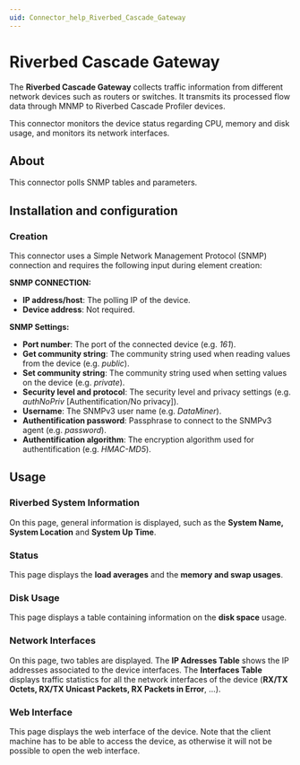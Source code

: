 ```yaml
---
uid: Connector_help_Riverbed_Cascade_Gateway
---
```


# Riverbed Cascade Gateway

The **Riverbed Cascade Gateway** collects traffic information from different network devices such as routers or switches. It transmits its processed flow data through MNMP to Riverbed Cascade Profiler devices.

This connector monitors the device status regarding CPU, memory and disk usage, and monitors its network interfaces.

## About

This connector polls SNMP tables and parameters.

## Installation and configuration

### Creation

This connector uses a Simple Network Management Protocol (SNMP) connection and requires the following input during element creation:

**SNMP CONNECTION:**

- **IP address/host**: The polling IP of the device.
- **Device address**: Not required.

**SNMP Settings:**

- **Port number**: The port of the connected device (e.g. *161*).
- **Get community string**: The community string used when reading values from the device (e.g. *public*).
- **Set community string**: The community string used when setting values on the device (e.g. *private*).
- **Security level and protocol**: The security level and privacy settings (e.g. *authNoPriv* \[Authentification/No privacy\]).
- **Username**: The SNMPv3 user name (e.g. *DataMiner*).
- **Authentification password**: Passphrase to connect to the SNMPv3 agent (e.g. *password*).
- **Authentification algorithm**: The encryption algorithm used for authentification (e.g. *HMAC-MD5*).

## Usage

### Riverbed System Information

On this page, general information is displayed, such as the **System Name, System Location** and **System Up Time**.

### Status

This page displays the **load averages** and the **memory and swap usages**.

### Disk Usage

This page displays a table containing information on the **disk space** usage.

### Network Interfaces

On this page, two tables are displayed. The **IP Adresses Table** shows the IP addresses associated to the device interfaces. The **Interfaces Table** displays traffic statistics for all the network interfaces of the device (**RX/TX Octets, RX/TX Unicast Packets, RX Packets in Error**, ...).

### Web Interface

This page displays the web interface of the device. Note that the client machine has to be able to access the device, as otherwise it will not be possible to open the web interface.
